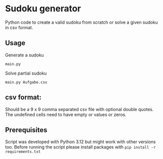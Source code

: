 # Sudoku generator

Python code to create a valid sudoku from scratch or solve a given sudoku in csv format.

## Usage

Generate a sudoku

```
main.py
```

Solve partial sudoku

```
main.py Aufgabe.csv
```

## csv format:
Should be a 9 x 9 comma separated csv file with optional double quotes. The undefined cells need to have empty or values or zeros.

## Prerequisites

Script was developed with Python 3.12 but might work with other versions too. Before running the script please install packages with `pip install -r requirements.txt`

